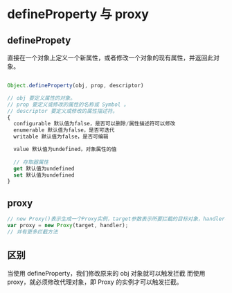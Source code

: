 # defineProperty 与 proxy

## definePropety

直接在一个对象上定义一个新属性，或者修改一个对象的现有属性，并返回此对象。

```js

Object.defineProperty(obj, prop, descriptor)

// obj 要定义属性的对象。
// prop 要定义或修改的属性的名称或 Symbol 。
// descriptor 要定义或修改的属性描述符。
{
  configurable 默认值为false，是否可以删除/属性描述符可以修改
  enumerable 默认值为false，是否可迭代
  writable 默认值为false，是否可编辑

  value 默认值为undefined，对象属性的值
  
  // 存取器属性
  get 默认值为undefined
  set 默认值为undefined
}
```

## proxy

```js
// new Proxy()表示生成一个Proxy实例，target参数表示所要拦截的目标对象，handler参数也是一个对象，用来定制拦截行为
var proxy = new Proxy(target, handler);
// 并有更多拦截方法
```

## 区别 

当使用 defineProperty，我们修改原来的 obj 对象就可以触发拦截
而使用 proxy，就必须修改代理对象，即 Proxy 的实例才可以触发拦截。

